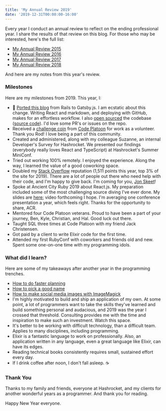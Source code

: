 ```yaml
---
title: 'My Annual Review 2019'
date: '2019-12-31T00:00:00-16:00'
---
```


Every year I conduct an annual review to reflect on the ending professional
year. I share the results of that review on this blog. For those who may be interested,
here's the full list:

- [My Annual Review 2015](/my-annual-review-2015/)
- [My Annual Review 2016](/my-annual-review-2016/)
- [My Annual Review 2017](/my-annual-review-2017/)
- [My Annual Review 2018](/my-annual-review-2018/)

And here are my notes from this year's review.

### Milestones

Here are my milestones from 2019. This year, I:

- 🎉 [Ported this blog](/gatsby-port) from Rails to Gatsby.js. I am ecstatic about
  this change. Writing React and markdown, and deploying with GitHub, makes for
  an effortless workflow. I also [open sourced](/open-source-again) the
  codebase ([source code](https://github.com/jwworth/jakeworth)). I'd love some
  PR's or issues on the repo.
- Received a [challenge coin](https://en.wikipedia.org/wiki/Challenge_coin)
  from [Code Platoon](https://codeplatoon.org/) for work as a volunteer. Thank
  you Rod! I love being a part of this community.
- Created and administered, along with my colleague Suzanne, an internal Developer's
  Survey for Hashrocket. We presented our findings (everybody really loves
  React and TypeScript) at Hashrocket's Summer MiniConf.
- Tried out working 100% remotely. I enjoyed the experience. Along the way, I
  learned the value of a good coworking space.
- Doubled my [Stack
  Overflow](https://stackoverflow.com/users/2112512/jake-worth) reputation
  (1,511 points this year, top 3% of the site for 2019). There are a lot of
  people out there who need help with their code, and I'm happy to give back.
  I'm coming for you, [Jon
  Skeet](https://stackoverflow.com/users/22656/jon-skeet)!
- Spoke at Ancient City Ruby 2019 about React.js. My preparation included some
  of the most challenging source diving I've ever done. My slides are
  [here](https://speakerdeck.com/jwworth/functioning-in-react-a-deep-dive-into-usestate);
  video forthcoming I hope. I'm averaging one conference presentation a year,
  which feels right. Thanks for the opportunity to share, ACR.
- Mentored four Code Platoon veterans. Proud to have been a part of your
  journey, Ben, Kyle, Christian, and Hal. Good luck out there.
- Taught SQL three times at Code Platoon with my friend Jack Christensen.
- Got paid by a client to write Elixir code for the first time.
- Attended my first RubyConf with coworkers and friends old and new. Spent some
  one-on-one time with my programming idols.

### What did I learn?

Here are some of my takeaways after another year in the programming trenches.

- [How to do faster planning](https://hashrocket.com/blog/posts/planning-poker-speed-mode)
- [How to pick a good name](https://hashrocket.com/blog/posts/pick-a-good-name)
- [How to make social media images with ImageMagick](https://hashrocket.com/blog/posts/generate-images-for-instagram)
- I'm highly motivated to build and ship an application of my own. At some
  point, a lot of programmers want to take the skills they've learned and build
  something personal and audacious, and 2019 was the year I crossed that
  threshold. Consulting provides me with the time and inspiration to make such
  an investment. Watch this space.
- It's better to be working with difficult technology, than a difficult team.
  Applies to many disciplines, including programming.
- Elixir is a fantastic language to work on professionally. Also, an
  application written in any language, even a great language like Elixir, can
  have its edges.
- Reading technical books consistently requires small, sustained effort every
  day.
- If I drink coffee after noon, I don't fall asleep. ☕️

### Thank You

Thanks to my family and friends, everyone at Hashrocket, and my clients for another
wonderful years as a programmer. And thank you for reading.

Happy New Year everyone.
